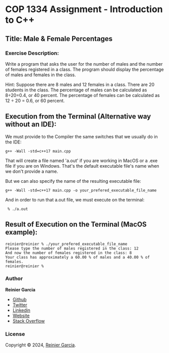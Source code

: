 # COP 1334 Assignment - Introduction to C++

## Title: Male & Female Percentages

### Exercise Description:

Write a program that asks the user for the number of males and the number of females registered in a class.
The program should display the percentage of males and females in the class.

Hint: Suppose there are 8 males and 12 females in a class. There are 20 students in the class.
The percentage of males can be calculated as 8÷20=0.4, or 40 percent. The percentage of females can be calculated as 12 ÷ 20 = 0.6, or 60 percent.

## Execution from the Terminal (Alternative way without an IDE):

We must provide to the Compiler the same switches that we usually do in the IDE:

```terminal
g++ -Wall -std=c++17 main.cpp
```

That will create a file named 'a.out' if you are working in MacOS or a .exe file if you are on Windows. That's the default executable file's name when we don't provide a name.

But we can also specify the name of the resulting executable file:

```terminal
g++ -Wall -std=c++17 main.cpp -o your_prefered_executable_file_name
```

And in order to run that a.out file, we must execute on the terminal:

```terminal
 % ./a.out
```

## Result of Execution on the Terminal (MacOS example):

```terminal
reinier@reinier % ./your_prefered_executable_file_name
Please type the number of males registered in the class: 12
And now the number of females registered in the class: 8
Your class has approximately a 60.00 % of males and a 40.00 % of females.
reinier@reinier % 
```

### Author

**Reinier Garcia**

* [Github](https://github.com/reymillenium)
* [Twitter](https://twitter.com/ReinierGarciaR)
* [Linkedin](https://www.linkedin.com/in/reiniergarcia/)
* [Website](https://www.reiniergarcia.dev/)
* [Stack Overflow](https://stackoverflow.com/users/9616949/reinier-garcia)

### License

Copyright © 2024, [Reinier Garcia](https://github.com/reymillenium).


